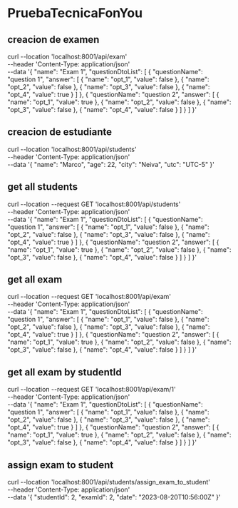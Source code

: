 # PruebaTecnicaFonYou

## creacion de examen
curl --location 'localhost:8001/api/exam' \
--header 'Content-Type: application/json' \
--data '{
    "name": "Exam 1",
    "questionDtoList": [
        {
            "questionName": "question 1",
            "answer": [
                {
                    "name": "opt_1",
                    "value": false
                },
                 {
                    "name": "opt_2",
                    "value": false
                },
                 {
                    "name": "opt_3",
                    "value": false
                },
                 {
                    "name": "opt_4",
                    "value": true
                }
            ]
        },
        {
            "questionName": "question 2",
            "answer": [
                {
                    "name": "opt_1",
                    "value": true
                },
                 {
                    "name": "opt_2",
                    "value": false
                },
                 {
                    "name": "opt_3",
                    "value": false
                },
                 {
                    "name": "opt_4",
                    "value": false
                }
            ]
        }
    ]
}'

## creacion de estudiante

curl --location 'localhost:8001/api/students' \
--header 'Content-Type: application/json' \
--data '{
    "name": "Marco",
    "age": 22,
    "city": "Neiva",
    "utc": "UTC-5"
}'

## get all students

curl --location --request GET 'localhost:8001/api/students' \
--header 'Content-Type: application/json' \
--data '{
    "name": "Exam 1",
    "questionDtoList": [
        {
            "questionName": "question 1",
            "answer": [
                {
                    "name": "opt_1",
                    "value": false
                },
                 {
                    "name": "opt_2",
                    "value": false
                },
                 {
                    "name": "opt_3",
                    "value": false
                },
                 {
                    "name": "opt_4",
                    "value": true
                }
            ]
        },
        {
            "questionName": "question 2",
            "answer": [
                {
                    "name": "opt_1",
                    "value": true
                },
                 {
                    "name": "opt_2",
                    "value": false
                },
                 {
                    "name": "opt_3",
                    "value": false
                },
                 {
                    "name": "opt_4",
                    "value": false
                }
            ]
        }
    ]
}'

## get all exam

curl --location --request GET 'localhost:8001/api/exam' \
--header 'Content-Type: application/json' \
--data '{
    "name": "Exam 1",
    "questionDtoList": [
        {
            "questionName": "question 1",
            "answer": [
                {
                    "name": "opt_1",
                    "value": false
                },
                 {
                    "name": "opt_2",
                    "value": false
                },
                 {
                    "name": "opt_3",
                    "value": false
                },
                 {
                    "name": "opt_4",
                    "value": true
                }
            ]
        },
        {
            "questionName": "question 2",
            "answer": [
                {
                    "name": "opt_1",
                    "value": true
                },
                 {
                    "name": "opt_2",
                    "value": false
                },
                 {
                    "name": "opt_3",
                    "value": false
                },
                 {
                    "name": "opt_4",
                    "value": false
                }
            ]
        }
    ]
}'


## get all exam by studentId

curl --location --request GET 'localhost:8001/api/exam/1' \
--header 'Content-Type: application/json' \
--data '{
    "name": "Exam 1",
    "questionDtoList": [
        {
            "questionName": "question 1",
            "answer": [
                {
                    "name": "opt_1",
                    "value": false
                },
                 {
                    "name": "opt_2",
                    "value": false
                },
                 {
                    "name": "opt_3",
                    "value": false
                },
                 {
                    "name": "opt_4",
                    "value": true
                }
            ]
        },
        {
            "questionName": "question 2",
            "answer": [
                {
                    "name": "opt_1",
                    "value": true
                },
                 {
                    "name": "opt_2",
                    "value": false
                },
                 {
                    "name": "opt_3",
                    "value": false
                },
                 {
                    "name": "opt_4",
                    "value": false
                }
            ]
        }
    ]
}'

## assign exam to student

curl --location 'localhost:8001/api/students/assign_exam_to_student' \
--header 'Content-Type: application/json' \
--data '{
    "studentId": 2,
    "examId": 2,
    "date": "2023-08-20T10:56:00Z"
}'
